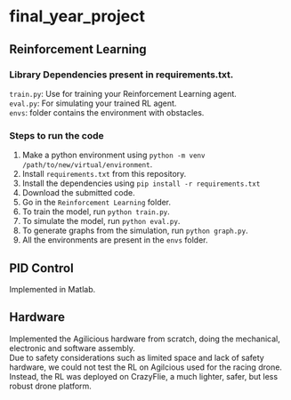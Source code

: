 # final_year_project
## Reinforcement Learning
### Library Dependencies present in requirements.txt. 

 `train.py`: Use for training your Reinforcement Learning agent. \
 `eval.py`: For simulating your trained RL agent.  \
  `envs`: folder contains the environment with obstacles. 

### Steps to run the code
1. Make a python environment using `python -m venv /path/to/new/virtual/environment`. 
2. Install `requirements.txt` from this repository. 
3. Install the dependencies using `pip install -r requirements.txt`
4. Download the submitted code.
5. Go in the `Reinforcement Learning` folder.
6. To train the model, run `python train.py`.
7. To simulate the model, run `python eval.py`.
8. To generate graphs from the simulation, run `python graph.py`.
9. All the environments are present in the `envs` folder. 

## PID Control
Implemented in Matlab. 

## Hardware
Implemented the Agilicious hardware from scratch, doing the mechanical, electronic and software assembly. \
Due to safety considerations such as limited space and lack of safety hardware, we could not test the RL on Agilcious used for the racing drone. 
Instead, the RL was deployed on CrazyFlie, a much lighter, safer, but less robust drone platform. 

